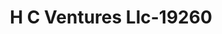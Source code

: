 ---
f_zip-code: 44024
f_state-code: OH
title: H C Ventures Llc-19260
f_phone: 440-286-2740
f_city-only: Chardon
f_address: 409 Water Street Chardon
f_location-unique-id: '19260'
slug: h-c-ventures-llc-19260
updated-on: '2024-05-30T13:46:58.046Z'
created-on: '2024-05-30T13:36:59.803Z'
published-on: '2024-05-30T13:54:32.469Z'
f_city-state: cms/city/chardon-oh.md
f_company: cms/company/h-c-ventures-llc.md
f_state: cms/state/ohio.md
layout: '[payday-loan].html'
tags: payday-loan
---